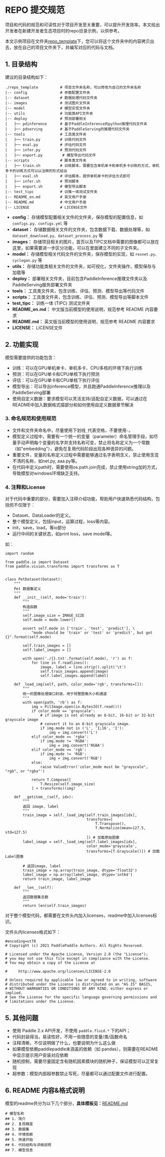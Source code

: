 # REPO 提交规范

项目和代码的规范和可读性对于项目开发至关重要，可以提升开发效率。本文给出开发者在新建开发者生态项目时的repo目录示例，以供参考。

本文示例项目在文件夹[repo_template](./repo_template)下，您可以将这个文件夹中的内容拷贝出去，放在自己的项目文件夹下，并编写对应的代码与文档。

## 1. 目录结构

建议的目录结构如下：

```
./repo_template          # 项目文件夹名称，可以修改为自己的文件夹名称
|-- config               # 参数配置文件夹
|-- dataset              # 数据处理代码文件夹
|-- images               # 测试图片文件夹
|-- model                # 模型实现文件夹
|-- utils                # 功能类API文件夹
|-- deploy               # 预测部署相关
|   ├── pdinference      # 基于PaddleInference的python推理代码文件夹
|   ├── pdserving        # 基于PaddleServing的推理代码文件夹
|-- tools                # 工具类文件夹
|   ├── train.py         # 训练代码文件
|   ├── eval.py          # 评估代码文件
|   ├── infer.py         # 预测代码文件
|   ├── export.py         # 模型导出代码文件
|-- scripts              # 脚本类文件夹
|   ├── train.sh         # 训练脚本，需要包含单机单卡和单机多卡训练的方式，单机多卡的训练方式可以以注释的形式给出
|   ├── eval.sh          # 评估脚本，提供单机单卡的评估方式即可
|   ├── infer.sh         # 预测脚本
|   ├── export.sh        # 模型导出脚本
|-- test_tipc            # 训推一体测试文件夹
|-- README_en.md         # 英文用户手册
|-- README.md            # 中文用户手册
|-- LICENSE              # LICENSE文件
```

- **config：** 存储模型配置相关文件的文件夹，保存模型的配置信息，如 `configs.py、configs.yml` 等
- **dataset：** 存储数据相关文件的文件夹，包含数据下载、数据处理等，如 `dataset_download.py、dataset_process.py` 等
- **images：** 存储项目相关的图片，首页以及TIPC文档中需要的图像都可以放在这里，如果需要进一步区分功能，可以在里面建立不同的子文件夹。
- **model：** 存储模型相关代码文件的文件夹，保存模型的实现，如 `resnet.py、cyclegan.py` 等
- **utils：** 存储功能类相关文件的文件夹，如可视化，文件夹操作，模型保存与加载等
- **deploy：** 部署相关文件夹，目前包含PaddleInference推理文件夹以及PaddleServing服务部署文件夹
- **tools：** 工具类文件夹，包含训练、评估、预测、模型导出等代码文件
- **scripts：** 工具类文件夹，包含训练、评估、预测、模型导出等脚本文件
- **test_tipc：** 训练一体 (TIPC) 测试文件夹
- **README_en.md：** 中文版当前模型的使用说明，规范参考 README 内容要求
- **README.md：** 英文版当前模型的使用说明，规范参考 README 内容要求
- **LICENSE：** LICENSE文件

## 2. 功能实现

模型需要提供的功能包含：

- 训练：可以在GPU单机单卡、单机多卡、CPU多核的环境下执行训练
- 预测：可以在GPU单卡和CPU单核下执行预测
- 评估：可以在GPU单卡和CPU单核下执行评估
- 模型导出：可以导出inference模型，并且跑通PaddleInference推理以及PaddleServing部署
- 使用自定义数据：要求模型可以灵活支持/适配自定义数据，可以通过在README中加入数据格式描部分和如何使用自定义数据章节解决

### 3. 命名规范和使用规范

- 文件和文件夹命名中，尽量使用下划线`_`代表空格，不要使用`-`。
- 模型定义过程中，需要有一个统一的变量（parameter）命名管理手段，如尽量手动声明每个变量的名字并支持名称可变，禁止将名称定义为一个常数（如"embedding"），避免在复用代码阶段出现各种诡异的问题。
- 重要文件，变量的名称定义过程中需要能够通过名字表明含义，禁止使用含混不清的名称，如net.py, aaa.py等。
- 在代码中定义path时，需要使用os.path.join完成，禁止使用string加的方式，导致模型对windows环境缺乏支持。


### 4. 注释和License

对于代码中重要的部分，需要加入注释介绍功能，帮助用户快速熟悉代码结构，包括但不仅限于：

- Dataset、DataLoader的定义。
- 整个模型定义，包括input，运算过程，loss等内容。
- init，save，load，等io部分
- 运行中间的关键状态，如print loss，save model等。

如：
```
import random

from paddle.io import Dataset
from paddle.vision.transforms import transforms as T


class PetDataset(Dataset):
    """
    Pet 数据集定义
    """
    def __init__(self, mode='train'):
        """
        构造函数
        """
        self.image_size = IMAGE_SIZE
        self.mode = mode.lower()

        assert self.mode in ['train', 'test', 'predict'], \
            "mode should be 'train' or 'test' or 'predict', but got {}".format(self.mode)

        self.train_images = []
        self.label_images = []

        with open('./{}.txt'.format(self.mode), 'r') as f:
            for line in f.readlines():
                image, label = line.strip().split('\t')
                self.train_images.append(image)
                self.label_images.append(label)

    def _load_img(self, path, color_mode='rgb', transforms=[]):
        """
        统一的图像处理接口封装，用于规整图像大小和通道
        """
        with open(path, 'rb') as f:
            img = PilImage.open(io.BytesIO(f.read()))
            if color_mode == 'grayscale':
                # if image is not already an 8-bit, 16-bit or 32-bit grayscale image
                # convert it to an 8-bit grayscale image.
                if img.mode not in ('L', 'I;16', 'I'):
                    img = img.convert('L')
            elif color_mode == 'rgba':
                if img.mode != 'RGBA':
                    img = img.convert('RGBA')
            elif color_mode == 'rgb':
                if img.mode != 'RGB':
                    img = img.convert('RGB')
            else:
                raise ValueError('color_mode must be "grayscale", "rgb", or "rgba"')

            return T.Compose([
                T.Resize(self.image_size)
            ] + transforms)(img)

    def __getitem__(self, idx):
        """
        返回 image, label
        """
        train_image = self._load_img(self.train_images[idx],
                                     transforms=[
                                         T.Transpose(),
                                         T.Normalize(mean=127.5, std=127.5)
                                     ]) # 加载原始图像
        label_image = self._load_img(self.label_images[idx],
                                     color_mode='grayscale',
                                     transforms=[T.Grayscale()]) # 加载Label图像

        # 返回image, label
        train_image = np.array(train_image, dtype='float32')
        label_image = np.array(label_image, dtype='int64')
        return train_image, label_image

    def __len__(self):
        """
        返回数据集总数
        """
        return len(self.train_images)
```


对于整个模型代码，都需要在文件头内加入licenses，readme中加入licenses标识。

文件头内licenses格式如下：

```
#encoding=utf8
# Copyright (c) 2021 PaddlePaddle Authors. All Rights Reserved.

# Licensed under the Apache License, Version 2.0 (the "License");
# you may not use this file except in compliance with the License.
# You may obtain a copy of the License at

#     http://www.apache.org/licenses/LICENSE-2.0

# Unless required by applicable law or agreed to in writing, software
# distributed under the License is distributed on an "AS IS" BASIS,
# WITHOUT WARRANTIES OR CONDITIONS OF ANY KIND, either express or implied.
# See the License for the specific language governing permissions and
# limitations under the License.
```

## 5. 其他问题

- 使用 Paddle 2.x API开发，不使用 `paddle.fluid.*` 下的API；
- 代码封装得当，易读性好，不用一些随意的变量/类/函数命名
- 注释清晰，不仅说明做了什么，也要说明为什么这么做
- 如果模型依赖paddlepaddle未涵盖的依赖（如 pandas），则需要在README中显示提示用户安装对应依赖
- 随机控制，需要尽量固定含有随机因素模块的随机种子，保证模型可以正常复现
- 超参数：模型内部超参数禁止写死，尽量都可以通过配置文件进行配置。

## 6. README 内容&格式说明

模型的readme共分为以下几个部分，**具体模板见：**[README.md](repo_template/README.md)

```
# 模型名称
## 1. 简介
## 2. 复现精度
## 3. 数据集
## 4. 环境依赖
## 5. 快速开始
## 6. 代码结构与详细说明
## 7. 模型信息
```
